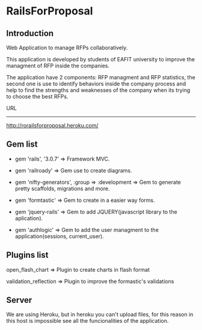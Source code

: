 RailsForProposal
================

Introduction
------------

Web Application to manage RFPs collaboratively.

This application is developed by students of EAFIT university to improve the managment of RFP inside the companies. 

The application have 2 components: RFP managment and  RFP statistics, the second one is use to identify behaviors
inside the company process and help to find the strengths and weaknesses of the company when its trying to choose
the best RFPs.

URL 
____

http://rorailsforproposal.heroku.com/

Gem list
--------

- gem 'rails', '3.0.7'					=> Framework MVC.

- gem 'railroady'					=> Gem use to create diagrams.

- gem 'nifty-generators', :group => :development        => Gem to generate pretty scaffolds, migrations and more.

- gem 'formtastic'	       	  		        => Gem to create in a easier way forms.

- gem 'jquery-rails'					=> Gem to add JQUERY(javascript library to the aplication).

- gem 'authlogic' 					=> Gem to add the user managment to the application(sessions, current_user).


Plugins list
------------

open_flash_chart                                       => Plugin to create charts in flash format

validation_reflection				       => Plugin to improve the formastic's validations

Server
------

We are using Heroku, but in heroku you can't upload files, for this reason in this host is 
impossible see all the funcionalities of the application. 

